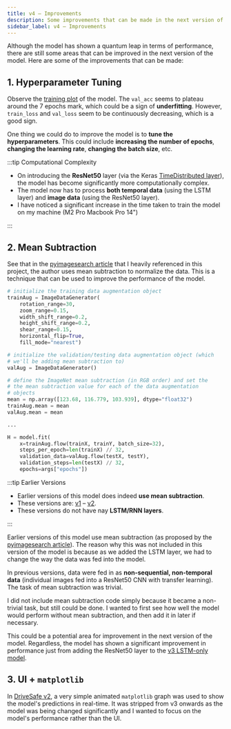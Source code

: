 ```yaml
---
title: v4 – Improvements
description: Some improvements that can be made in the next version of this model.
sidebar_label: v4 – Improvements
---
```


Although the model has shown a quantum leap in terms of performance, there are still some areas that can be improved in the next version of the model. Here are some of the improvements that can be made:

## 1. Hyperparameter Tuning

Observe the [training plot](../01-intro/index.md#training-plot) of the model. The `val_acc` seems to plateau around the 7 epochs mark, which could be a sign of **underfitting**. However, `train_loss` and `val_loss` seem to be continuously decreasing, which is a good sign.

One thing we could do to improve the model is to **tune the hyperparameters**. This could include **increasing the number of epochs**, **changing the learning rate**, **changing the batch size**, etc.

:::tip Computational Complexity

- On introducing the **ResNet50** layer (via the Keras [TimeDistributed layer](https://keras.io/api/layers/recurrent_layers/time_distributed/)), the model has become significantly more computationally complex.
- The model now has to process **both temporal data** (using the LSTM layer) and **image data** (using the ResNet50 layer).
- I have noticed a significant increase in the time taken to train the model on my machine (M2 Pro Macbook Pro 14")

:::

## 2. Mean Subtraction

See that in the [pyimagesearch article](https://pyimagesearch.com/2019/07/15/video-classification-with-keras-and-deep-learning/) that I heavily referenced in this project, the author uses mean subtraction to normalize the data. This is a technique that can be used to improve the performance of the model.

```python {18-20,25,27} title="Extracted from the PyImageSearch article"
# initialize the training data augmentation object
trainAug = ImageDataGenerator(
	rotation_range=30,
	zoom_range=0.15,
	width_shift_range=0.2,
	height_shift_range=0.2,
	shear_range=0.15,
	horizontal_flip=True,
	fill_mode="nearest")

# initialize the validation/testing data augmentation object (which
# we'll be adding mean subtraction to)
valAug = ImageDataGenerator()

# define the ImageNet mean subtraction (in RGB order) and set the
# the mean subtraction value for each of the data augmentation
# objects
mean = np.array([123.68, 116.779, 103.939], dtype="float32")
trainAug.mean = mean
valAug.mean = mean

...

H = model.fit(
	x=trainAug.flow(trainX, trainY, batch_size=32),
	steps_per_epoch=len(trainX) // 32,
	validation_data=valAug.flow(testX, testY),
	validation_steps=len(testX) // 32,
	epochs=args["epochs"])
```

:::tip Earlier Versions

- Earlier versions of this model does indeed **use mean subtraction**.
- These versions are: [v1](../../05-v1/index.md) – [v2](../../06-v2/01-intro/index.md).
- These versions do not have nay **LSTM/RNN layers**.

:::

Earlier versions of this model use mean subtraction (as proposed by the [pyimagesearch article](https://pyimagesearch.com/2019/07/15/video-classification-with-keras-and-deep-learning/)). The reason why this was not included in this version of the model is because as we added the LSTM layer, we had to change the way the data was fed into the model.

In previous versions, data were fed in as **non-sequential, non-temporal data** (individual images fed into a ResNet50 CNN with transfer learning). The task of mean subtraction was trivial.

I did not include mean subtraction code simply because it became a non-trivial task, but still could be done. I wanted to first see how well the model would perform without mean subtraction, and then add it in later if necessary.

This could be a potential area for improvement in the next version of the model. Regardless, the model has shown a significant improvement in performance just from adding the ResNet50 layer to the [v3 LSTM-only model](../../07-v3/index.md).

## 3. UI + `matplotlib`

In [DriveSafe v2](../../06-v2/01-intro/index.md), a very simple animated `matplotlib` graph was used to show the model's predictions in real-time. It was stripped from v3 onwards as the model was being changed significantly and I wanted to focus on the model's performance rather than the UI.